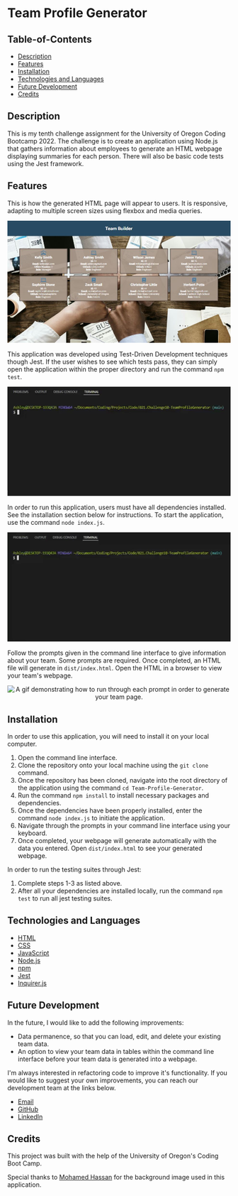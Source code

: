 # Team Profile Generator

## Table-of-Contents

- [Description](#description)
- [Features](#usage-and-features)
- [Installation](#installation)
- [Technologies and Languages](#technologies-and-languages)
- [Future Development](#future-development)
- [Credits](#credits)

## Description

This is my tenth challenge assignment for the University of Oregon Coding Bootcamp 2022. The challenge is to create an application using Node.js that gathers information about employees to generate an HTML webpage displaying summaries for each person. There will also be basic code tests using the Jest framework.

## Features

This is how the generated HTML page will appear to users. It is responsive, adapting to multiple screen sizes using flexbox and media queries.

<p align="center">
<img alt="The team builder website, with cards showing the information entered about each employee on the team." src="./dist/images/team-builder-screenshot.JPG"/>
</p>

This application was developed using Test-Driven Development techniques though Jest. If the user wishes to see which tests pass, they can simply open the application within the proper directory and run the command `npm test`.

<p align="center">
<img alt="A gif demonstrating how to run the Jest testing suite within the application directory." src="./dist/images/team-builder-jest.gif"/>
</p>

In order to run this application, users must have all dependencies installed. See the installation section below for instructions. To start the application, use the command `node index.js`.

<p align="center">
<img alt="A gif demonstrating how to begin running the application from the command line interface." src="./dist/images/team-builder-start.gif"/>
</p>

Follow the prompts given in the command line interface to give information about your team. Some prompts are required. Once completed, an HTML file will generate in `dist/index.html`. Open the HTML in a browser to view your team's webpage.

<p align="center">
<img alt="A gif demonstrating how to run through each prompt in order to generate your team page." src="./dist/images/team-builder-demonstration.gif"/>
</p>

## Installation

In order to use this application, you will need to install it on your local computer.

1. Open the command line interface.
2. Clone the repository onto your local machine using the `git clone` command.
3. Once the repository has been cloned, navigate into the root directory of the application using the command `cd Team-Profile-Generator`.
4. Run the command `npm install` to install necessary packages and dependencies.
5. Once the dependencies have been properly installed, enter the command `node index.js` to initiate the application.
6. Navigate through the prompts in your command line interface using your keyboard.
7. Once completed, your webpage will generate automatically with the data you entered. Open `dist/index.html` to see your generated webpage.

In order to run the testing suites through Jest:

1. Complete steps 1-3 as listed above.
2. After all your dependencies are installed locally, run the command `npm test` to run all jest testing suites.

## Technologies and Languages

- [HTML](https://developer.mozilla.org/en-US/docs/Web/HTML)
- [CSS](https://developer.mozilla.org/en-US/docs/Web/CSS)
- [JavaScript](https://www.javascript.com/)
- [Node.js](https://nodejs.org/en/)
- [npm](https://www.npmjs.com/)
- [Jest](https://jestjs.io/)
- [Inquirer.js](https://www.npmjs.com/package/inquirer)

## Future Development

In the future, I would like to add the following improvements:

- Data permanence, so that you can load, edit, and delete your existing team data.
- An option to view your team data in tables within the command line interface before your team data is generated into a webpage.

I'm always interested in refactoring code to improve it's functionality. If you would like to suggest your own improvements, you can reach our development team at the links below.

- <a href="mailto:ashlynn4567@gmail.com">Email</a>
- <a href="https://github.com/ashlynn4567">GitHub</a>
- <a href="www.linkedin.com/in/Ashley-Lynn-Smith">LinkedIn</a>

## Credits

This project was built with the help of the University of Oregon's Coding Boot Camp.

Special thanks to [Mohamed Hassan](https://pixabay.com/photos/teamwork-cooperation-brainstorming-3213924/) for the background image used in this application.
